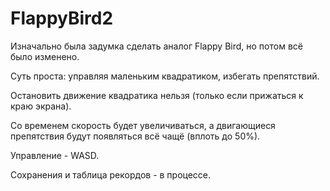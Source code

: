 # FlappyBird2

Изначально была задумка сделать аналог Flappy Bird, но потом всё было изменено.

Суть проста: управляя маленьким квадратиком, избегать препятствий.

Остановить движение квадратика нельзя (только если прижаться к краю экрана).

Со временем скорость будет увеличиваться, а двигающиеся препятствия будут появляться всё чащё (вплоть до 50%).

Управление - WASD.

Сохранения и таблица рекордов - в процессе.
